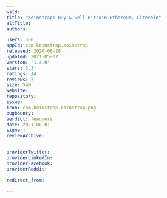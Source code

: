 ```yaml
---
wsId: 
title: "Koinstrap: Buy & Sell Bitcoin Ethereum, Litecoin"
altTitle: 
authors:

users: 500
appId: com.koinstrap.koinstrap
released: 2020-08-28
updated: 2021-05-02
version: "1.3.0"
stars: 3.3
ratings: 14
reviews: 7
size: 54M
website: 
repository: 
issue: 
icon: com.koinstrap.koinstrap.png
bugbounty: 
verdict: fewusers
date: 2021-08-01
signer: 
reviewArchive:


providerTwitter: 
providerLinkedIn: 
providerFacebook: 
providerReddit: 

redirect_from:

---
```



